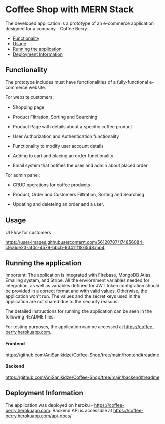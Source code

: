 # Coffee Shop with MERN Stack
The developed application is a prototype of an e-commerce application designed for a company - Coffee Berry. 

- [Functionality](#functionality)
- [Usage](#usage)
- [Running the application](#running-the-application)
- [Deployment Information](#deployment-information)

## Functionality

The prototype includes must have functionalities of a fully-functional e-commerce website.

For website customers:

* Shopping page

* Product Filtration, Sorting and Searching

* Product Page with details about a specific coffee product

* User Authorization and Authentication functionality

* Functionality to modify user account details

* Adding to cart and placing an order functionality

* Email system that notifies the user and admin about placed order

For admin panel:

* CRUD operations for coffee products

* Product, Order and Customers Filtration, Sorting and Searching

* Updating and deleteing an order and a user.

## Usage
UI Flow for customers


https://user-images.githubusercontent.com/56120787/174856084-c9c6ce23-af0c-4579-bbcb-93411f186548.mp4



## Running the application

Important: The application is integrated with Firebase, MongoDB Atlas, Emailing system, and Stripe. All the enviornment variables needed for integration, as well as variables defined for JWT token configration should be provided in a correct format and with valid values. Otherwise, the application won't run. The values and the secret keys used in the application are not shared due to the security reasons.

The detailed instructions for running the application
can be seen in the following README files:

For testing purposes, the application can be accessed at https://coffee-berry.herokuapp.com. 

#### Frontend
https://github.com/AniSanikidze/Coffee-Shop/tree/main/frontend#readme

#### Backend

https://github.com/AniSanikidze/Coffee-Shop/tree/main/backend#readme


## Deployment Information
The application was deployed on heroku - https://coffee-berry.herokuapp.com. Backend API is accessible at https://coffee-berry.herokuapp.com/api-docs/.
